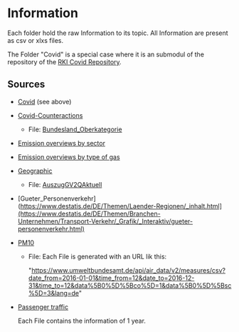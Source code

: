 # Information

Each folder hold the raw Information to its topic.
All Information are present as csv or xlxs files.

The Folder "Covid" is a special case  where it is an submodul of the repository of the [RKI Covid Repository](https://github.com/robert-koch-institut/SARS-CoV-2-Infektionen_in_Deutschland).

## Sources

- [Covid](https://github.com/robert-koch-institut/SARS-CoV-2-Infektionen_in_Deutschland) (see above)
- [Covid-Counteractions](https://www.corona-daten-deutschland.de/dataset)
  - File: [Bundesland_Oberkategorie](https://www.corona-daten-deutschland.de/dataset/massnahmen_oberkategorien_bundeslaender)
- [Emission overviews by sector](https://www.umweltbundesamt.de/sites/default/files/medien/361/dokumente/2023_03_15_em_entwicklung_in_d_ksg-sektoren_pm.xlsx)
- [Emission overviews by type of gas](https://www.umweltbundesamt.de/sites/default/files/medien/361/dokumente/2023_03_15_em_entwicklung_in_d_ksg-sektoren_pm.xlsx)
- [Geographic](https://www.destatis.de/DE/Themen/Laender-Regionen/_inhalt.html)
  - File: [AuszugGV2QAktuell](https://www.destatis.de/DE/Themen/Laender-Regionen/Regionales/Gemeindeverzeichnis/Administrativ/Archiv/GVAuszugQ/AuszugGV2QAktuell.html)
- [Gueter_Personenverkehr](https://www.destatis.de/DE/Themen/Laender-Regionen/_inhalt.html](https://www.destatis.de/DE/Themen/Branchen-Unternehmen/Transport-Verkehr/_Grafik/_Interaktiv/gueter-personenverkehr.html)
- [PM10](https://www.umweltbundesamt.de/daten/luft/luftdaten)
  - File: Each File is generated with an URL lik this:

    "https://www.umweltbundesamt.de/api/air_data/v2/measures/csv?date_from=2016-01-01&time_from=12&date_to=2016-12-31&time_to=12&data%5B0%5D%5Bco%5D=1&data%5B0%5D%5Bsc%5D=3&lang=de"
    
 - [Passenger traffic](https://ec.europa.eu/eurostat/databrowser/explore/all/transp?lang=de&display=list&sort=date)

    Each File contains the information of 1 year.
